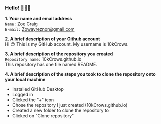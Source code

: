 ### Hello! 🦄✨🌈

**1. Your name and email address**
   <br>`Name:` Zoe Craig</br>
   `E-mail:` Zowayreznor@gmail.com

**2. A brief description of your Github account**
   <br>Hi 😊 This is my GitHub account. My username is 10kCrows.</br>

**3. A brief description of the repository you created**
   <br>`Repository name:` 10kCrows.github.io</br>
   This repository has one file named README.

**4. A brief description of the steps you took to clone the repository onto your local machine**
   - Installed GitHub Desktop
   - Logged in
   - Clicked the "+" icon
   - Chose the repository I just created (10kCrows.github.io)
   - Created a new folder to clone the repository to
   - Clicked on "Clone repository"

<!--
**10kCrows/10kCrows** is a ✨ _special_ ✨ repository because its `README.md` (this file) appears on your GitHub profile.


-->
